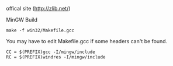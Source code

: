 

offical site (http://zlib.net/)

MinGW Build
```
make -f win32/Makefile.gcc
```

You may have to edit Makefile.gcc if some headers can't be found.

```
CC = $(PREFIX)gcc -I/mingw/include
RC = $(PREFIX)windres -I/mingw/include
```